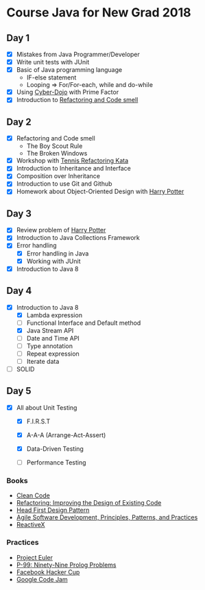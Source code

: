 # Course Java for New Grad 2018

## Day 1
* [x] Mistakes from Java Programmer/Developer
* [x] Write unit tests with JUnit
* [x] Basic of Java programming language
  * IF-else statement
  * Looping => For/For-each, while and do-while
* [x] Using [Cyber-Dojo](http://www.cyber-dojo.org/) with Prime Factor
* [x] Introduction to [Refactoring and Code smell](https://sourcemaking.com/refactoring/smells)

## Day 2
* [x] Refactoring and Code smell
  * The Boy Scout Rule
  * The Broken Windows
* [x] Workshop with [Tennis Refactoring Kata](https://github.com/emilybache/Tennis-Refactoring-Kata)
* [x] Introduction to Inheritance and Interface
* [x] Composition over Inheritance
* [x] Introduction to use Git and Github
* [x] Homework about Object-Oriented Design with [Harry Potter](https://github.com/up1/java_course_2018/wiki/Harry-Potter)

## Day 3
* [x] Review problem of [Harry Potter](https://github.com/up1/java_course_2018/wiki/Harry-Potter)
* [x] Introduction to Java Collections Framework
* [x] Error handling
  * [x] Error handling in Java
  * [x] Working with JUnit
* [x] Introduction to Java 8

## Day 4
* [x] Introduction to Java 8
  * [x] Lambda expression
  * [ ] Functional Interface and Default method
  * [x] Java Stream API
  * [ ] Date and Time API
  * [ ] Type annotation
  * [ ] Repeat expression
  * [ ] Iterate data
* [ ] SOLID

## Day 5
* [x] All about Unit Testing
  * [x] F.I.R.S.T
  * [x] A-A-A (Arrange-Act-Assert)
  * [x] Data-Driven Testing
  * [ ] Performance Testing


### Books
* [Clean Code](https://www.amazon.com/Clean-Code-Handbook-Software-Craftsmanship/dp/0132350882)
* [Refactoring: Improving the Design of Existing Code](https://www.amazon.com/Refactoring-Improving-Design-Existing-Code/dp/0201485672)
* [Head First Design Pattern](http://shop.oreilly.com/product/9780596007126.do)
* [Agile Software Development, Principles, Patterns, and Practices](https://www.amazon.in/Software-Development-Principles-Patterns-Practices/dp/0135974445)
* [ReactiveX](http://reactivex.io/)

### Practices
* [Project Euler](https://projecteuler.net/)
* [P-99: Ninety-Nine Prolog Problems](https://sites.google.com/site/prologsite/prolog-problems)
* [Facebook Hacker Cup](https://www.facebook.com/hackercup/scoreboard/)
* [Google Code Jam](https://code.google.com/codejam/)
